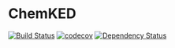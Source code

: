 ChemKED
=======
[![Build Status](https://travis-ci.org/Niemeyer-Research-Group/ChemKED.svg?branch=master)](https://travis-ci.org/Niemeyer-Research-Group/ChemKED)
[![codecov](https://codecov.io/gh/Niemeyer-Research-Group/ChemKED/branch/master/graph/badge.svg)](https://codecov.io/gh/Niemeyer-Research-Group/ChemKED)
[![Dependency Status](https://dependencyci.com/github/Niemeyer-Research-Group/ChemKED/badge)](https://dependencyci.com/github/Niemeyer-Research-Group/ChemKED)
